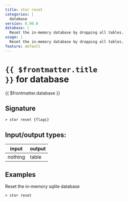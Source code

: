 ```yaml
---
title: stor reset
categories: |
  database
version: 0.90.0
database: |
  Reset the in-memory database by dropping all tables.
usage: |
  Reset the in-memory database by dropping all tables.
feature: default
---
```


<!-- This file is automatically generated. Please edit the command in https://github.com/nushell/nushell instead. -->

# <code>{{ $frontmatter.title }}</code> for database

<div class='command-title'>{{ $frontmatter.database }}</div>

## Signature

`> stor reset {flags} `

## Input/output types:

| input   | output |
| ------- | ------ |
| nothing | table  |

## Examples

Reset the in-memory sqlite database

```nu
> stor reset

```
